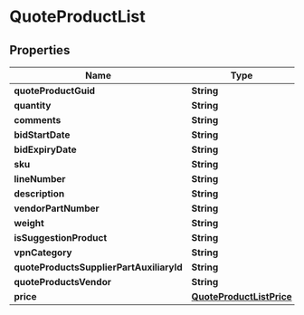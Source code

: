 

# QuoteProductList



## Properties

| Name | Type | Description | Notes |
|------------ | ------------- | ------------- | -------------|
|**quoteProductGuid** | **String** |  |  [optional] |
|**quantity** | **String** |  |  [optional] |
|**comments** | **String** |  |  [optional] |
|**bidStartDate** | **String** |  |  [optional] |
|**bidExpiryDate** | **String** |  |  [optional] |
|**sku** | **String** |  |  [optional] |
|**lineNumber** | **String** |  |  [optional] |
|**description** | **String** |  |  [optional] |
|**vendorPartNumber** | **String** |  |  [optional] |
|**weight** | **String** |  |  [optional] |
|**isSuggestionProduct** | **String** |  |  [optional] |
|**vpnCategory** | **String** |  |  [optional] |
|**quoteProductsSupplierPartAuxiliaryId** | **String** |  |  [optional] |
|**quoteProductsVendor** | **String** |  |  [optional] |
|**price** | [**QuoteProductListPrice**](QuoteProductListPrice.md) |  |  [optional] |



